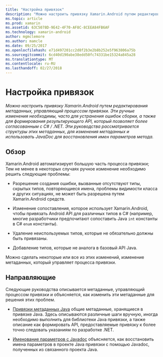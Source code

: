 ```yaml
---
title: "Настройка привязок"
description: "Можно настроить привязку Xamarin.Android путем редактирования метаданных, управляющий процессом привязки. Эти ручные изменения необходимы, часто для устранения ошибок сборки, а также для формирования результирующего API, который позволяет более согласованным с C# / .NET. Эти руководства рассматривается структуры этих метаданных, для изменения метаданных и использовать JavaDoc для восстановления имен параметров метода."
ms.topic: article
ms.prod: xamarin
ms.assetid: 63C5078D-9E42-4F70-AF8C-8CEEA84FB6AF
ms.technology: xamarin-android
author: mgmclemore
ms.author: mamcle
ms.date: 09/25/2017
ms.openlocfilehash: e71d497201cc2d8f2b3e2b8b252e5f963806a75b
ms.sourcegitcommit: 6cd40d190abe38edd50fc74331be15324a845a28
ms.translationtype: MT
ms.contentlocale: ru-RU
ms.lasthandoff: 02/27/2018
---
```

# <a name="customizing-bindings"></a>Настройка привязок

_Можно настроить привязку Xamarin.Android путем редактирования метаданных, управляющий процессом привязки. Эти ручные изменения необходимы, часто для устранения ошибок сборки, а также для формирования результирующего API, который позволяет более согласованным с C# / .NET. Эти руководства рассматривается структуры этих метаданных, для изменения метаданных и использовать JavaDoc для восстановления имен параметров метода._

<a name="overview" />

## <a name="overview"></a>Обзор
 
Xamarin.Android автоматизирует большую часть процесса привязки; Тем не менее в некоторых случаях ручное изменение необходимо решить следующие проблемы:

-   Разрешение создания ошибки, вызванные отсутствуют типы, скрытых типов, повторяющиеся имена, проблемы видимости класса и других ситуациях, не может быть разрешена путем Xamarin.Android средств. 

-   Изменение сопоставления, которое использует Xamarin.Android, чтобы привязать Android API для различных типов в C# (например, многие разработчики предпочитают сопоставить Java `int` константы в C# `enum` константы).

-   Удаление неиспользуемых типов, которые не обязательно должны быть привязаны. 

-   Добавление типов, которые не аналога в базовый API Java. 

Можно сделать некоторые или все из этих изменений, изменение метаданных, который управляет процесса привязки.

<a name="guides" />

## <a name="guides"></a>Направляющие

Следующие руководства описывается метаданные, управляющий процессом привязки и объясняется, как изменить эти метаданные для решения этих проблем.

-   [Привязки метаданных Java](~/android/platform/binding-java-library/customizing-bindings/java-bindings-metadata.md) общие метаданные, хранящиеся в привязке Java.
    Здесь описываются различные шаги вручную, иногда необходимо выполнить для библиотеки Java привязки, а также описание как формировать API, предоставляемые привязку к более точно следовать указаниям по разработке .NET.

-   [Именование параметров с Javadoc](~/android/platform/binding-java-library/customizing-bindings/naming-parameters-with-javadoc.md) объясняется, как восстановить имена параметров в проекте Java привязки с помощью Javadoc, полученных из связанного проекта Java.


 

